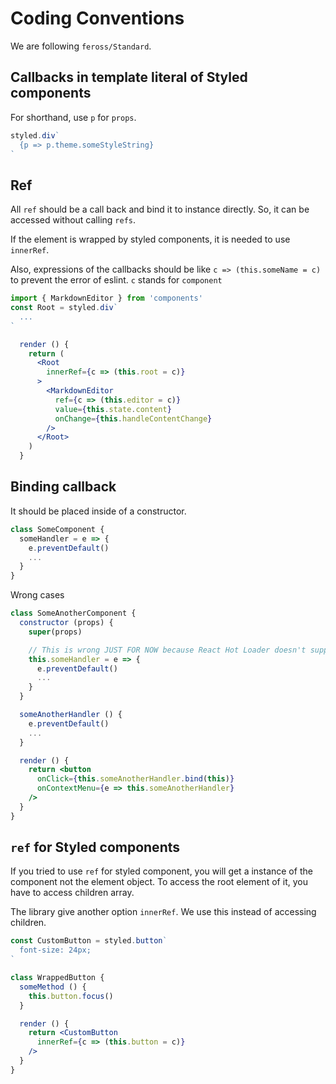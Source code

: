 # Coding Conventions

We are following `feross/Standard`.

## Callbacks in template literal of Styled components

For shorthand, use `p` for `props`.

```js
styled.div`
  {p => p.theme.someStyleString}
`
```

## Ref

All `ref` should be a call back and bind it to instance directly. So, it can be accessed without calling `refs`.

If the element is wrapped by styled components, it is needed to use `innerRef`.

Also, expressions of the callbacks should be like `c => (this.someName = c)` to prevent the error of eslint. `c` stands for `component`

```jsx
import { MarkdownEditor } from 'components'
const Root = styled.div`
  ...
`

  render () {
    return (
      <Root
        innerRef={c => (this.root = c)}
      >
        <MarkdownEditor
          ref={c => (this.editor = c)}
          value={this.state.content}
          onChange={this.handleContentChange}
        />
      </Root>
    )
  }
```

## Binding callback

It should be placed inside of a constructor.

```js
class SomeComponent {
  someHandler = e => {
    e.preventDefault()
    ...
  }
}
```

Wrong cases

```jsx
class SomeAnotherComponent {
  constructor (props) {
    super(props)

    // This is wrong JUST FOR NOW because React Hot Loader doesn't support.
    this.someHandler = e => {
      e.preventDefault()
      ...
    }
  }

  someAnotherHandler () {
    e.preventDefault()
    ...
  }

  render () {
    return <button
      onClick={this.someAnotherHandler.bind(this)}
      onContextMenu={e => this.someAnotherHandler}
    />
  }
}
```

## `ref` for Styled components

If you tried to use `ref` for styled component, you will get a instance of the component not the element object.
To access the root element of it, you have to access children array.

The library give another option `innerRef`. We use this instead of accessing children.

```jsx
const CustomButton = styled.button`
  font-size: 24px;
`

class WrappedButton {
  someMethod () {
    this.button.focus()
  }

  render () {
    return <CustomButton
      innerRef={c => (this.button = c)}
    />
  }
}
```

